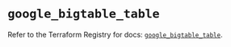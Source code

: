 # `google_bigtable_table`

Refer to the Terraform Registry for docs: [`google_bigtable_table`](https://registry.terraform.io/providers/hashicorp/google/5.41.0/docs/resources/bigtable_table).
